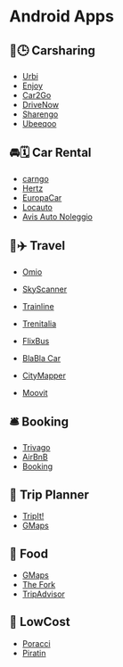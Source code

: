 # Android Apps

## 🚗🕒 Carsharing
- [Urbi](https://play.google.com/store/apps/details?id=com.batsharing.android)
- [Enjoy](https://play.google.com/store/apps/details?id=com.eni.enjoy)
- [Car2Go](https://play.google.com/store/apps/details?id=com.car2go)
- [DriveNow](https://play.google.com/store/apps/details?id=com.dn.drivenow)
- [Sharengo](https://play.google.com/store/apps/details?id=it.sharengo.eteria)
- [Ubeeqoo](https://play.google.com/store/apps/details?id=com.ubeeqo.mobilities)

## 🚘🗓️ Car Rental
- [carngo](https://play.google.com/store/apps/details?id=carngo.app)
- [Hertz](https://play.google.com/store/apps/details?id=com.hertz)
- [EuropaCar](https://play.google.com/store/apps/details?id=com.clanmo.europcar)
- [Locauto](https://play.google.com/store/apps/details?id=com.locautorent.locautorent)
- [Avis Auto Noleggio](https://play.google.com/store/apps/details?id=com.avis.mobile)

## 🚅✈️ Travel
- [Omio](https://play.google.com/store/apps/details?id=com.goeuro.rosie)
- [SkyScanner](https://play.google.com/store/apps/details?id=net.skyscanner.android.main)
- [Trainline](https://play.google.com/store/apps/details?id=com.thetrainline)
- [Trenitalia](https://play.google.com/store/apps/details?id=com.lynxspa.prontotreno)
- [FlixBus](https://play.google.com/store/apps/details?id=de.flixbus.app)
- [BlaBla Car](https://play.google.com/store/apps/details?id=com.comuto)

- [CityMapper](https://play.google.com/store/apps/details?id=com.citymapper.app.release)
- [Moovit](https://play.google.com/store/apps/details?id=com.tranzmate)

## 🛎️ Booking
- [Trivago](https://play.google.com/store/apps/details?id=com.trivago)
- [AirBnB](https://play.google.com/store/apps/details?id=com.airbnb.android)
- [Booking](https://play.google.com/store/apps/details?id=com.booking)

## 🎒 Trip Planner
- [TripIt!]()
- [GMaps]()

## 🍝 Food
- [GMaps]()
- [The Fork]()
- [TripAdvisor]()

## 👛 LowCost
- [Poracci]()
- [Piratin]()
